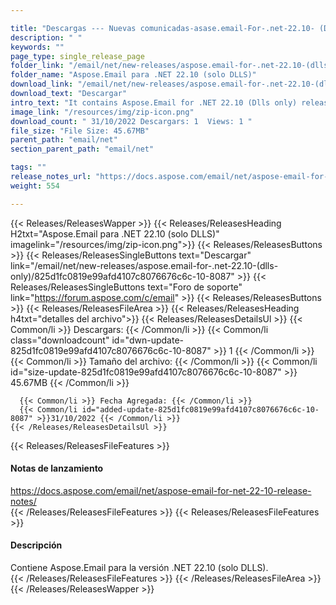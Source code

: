 ```yaml
---

title: "Descargas --- Nuevas comunicadas-asase.email-For-.net-22.10- (Dlls-solo)"
description: " "
keywords: ""
page_type: single_release_page
folder_link: "/email/net/new-releases/aspose.email-for-.net-22.10-(dlls-only)/"
folder_name: "Aspose.Email para .NET 22.10 (solo DLLS)"
download_link: "/email/net/new-releases/aspose.email-for-.net-22.10-(dlls-only)/825d1fc0819e99afd4107c8076676c6c-10-8087"
download_text: "Descargar"
intro_text: "It contains Aspose.Email for .NET 22.10 (Dlls only) release."
image_link: "/resources/img/zip-icon.png"
download_count: " 31/10/2022 Descargars: 1  Views: 1 "
file_size: "File Size: 45.67MB"
parent_path: "email/net"
section_parent_path: "email/net"

tags: ""
release_notes_url: "https://docs.aspose.com/email/net/aspose-email-for-net-22-10-release-notes/"
weight: 554

---
```


{{< Releases/ReleasesWapper >}}
  {{< Releases/ReleasesHeading H2txt="Aspose.Email para .NET 22.10 (solo DLLS)" imagelink="/resources/img/zip-icon.png">}}
  {{< Releases/ReleasesButtons >}}
    {{< Releases/ReleasesSingleButtons text="Descargar" link="/email/net/new-releases/aspose.email-for-.net-22.10-(dlls-only)/825d1fc0819e99afd4107c8076676c6c-10-8087" >}}
    {{< Releases/ReleasesSingleButtons text="Foro de soporte" link="https://forum.aspose.com/c/email" >}}
  {{< Releases/ReleasesButtons >}}
  {{< Releases/ReleasesFileArea >}}
    {{< Releases/ReleasesHeading h4txt="detalles del archivo">}}
    {{< Releases/ReleasesDetailsUl >}}
      {{< Common/li >}} Descargars: {{< /Common/li >}}
      {{< Common/li class="downloadcount" id="dwn-update-825d1fc0819e99afd4107c8076676c6c-10-8087" >}} 1 {{< /Common/li >}}
      {{< Common/li >}} Tamaño del archivo: {{< /Common/li >}}
      {{< Common/li id="size-update-825d1fc0819e99afd4107c8076676c6c-10-8087" >}} 45.67MB {{< /Common/li >}}

      {{< Common/li >}} Fecha Agregada: {{< /Common/li >}}
      {{< Common/li id="added-update-825d1fc0819e99afd4107c8076676c6c-10-8087" >}}31/10/2022 {{< /Common/li >}}
    {{< /Releases/ReleasesDetailsUl >}}

  {{< Releases/ReleasesFileFeatures >}}
      <h4>Notas de lanzamiento</h4><div><a href='https://docs.aspose.com/email/net/aspose-email-for-net-22-10-release-notes/'>https://docs.aspose.com/email/net/aspose-email-for-net-22-10-release-notes/</a></div>
  {{< /Releases/ReleasesFileFeatures >}}
  {{< Releases/ReleasesFileFeatures >}}
      <h4>Descripción</h4><div class="HTMLDescription">Contiene Aspose.Email para la versión .NET 22.10 (solo DLLS).</div>
  {{< /Releases/ReleasesFileFeatures >}}
 {{< /Releases/ReleasesFileArea >}}
{{< /Releases/ReleasesWapper >}}


